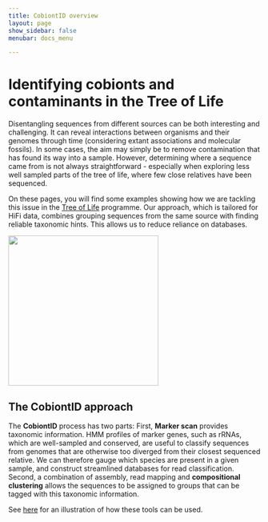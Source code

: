 ```yaml
---
title: CobiontID overview
layout: page
show_sidebar: false
menubar: docs_menu

---
```

# Identifying cobionts and contaminants in the Tree of Life

Disentangling sequences from different sources can be both interesting and challenging. It can reveal interactions between organisms and their genomes through time (considering extant associations and molecular fossils). In some cases, the aim may simply be to remove contamination that has found its way into a sample. However, determining where a sequence came from is not always straightforward - especially when exploring less well sampled parts of the tree of life, where few close relatives have been sequenced.

On these pages, you will find some examples showing how we are tackling this issue in the <a href="https://www.sanger.ac.uk/programme/tree-of-life/">Tree of Life</a> programme. Our approach, which is tailored for HiFi data, combines grouping sequences from the same source with finding reliable taxonomic hints. This allows us to reduce reliance on databases.

<img src="https://user-images.githubusercontent.com/10507101/135228070-aca877cf-d210-4e65-8805-a679158b68e2.png" width=300>

## The CobiontID approach

The **CobiontID** process has two parts: First, **Marker scan** provides taxonomic information. HMM profiles of marker genes, such as rRNAs, which are well-sampled and conserved, are useful to classify sequences from genomes that are otherwise too diverged from their closest sequenced relative. We can therefore gauge which species are present in a given sample, and construct streamlined databases for read classification. Second, a combination of assembly, read mapping and **compositional clustering** allows the sequences to be assigned to groups that can be tagged with this taxonomic information.

See [here] for an illustration of how these tools can be used.

[here]: examples.html
